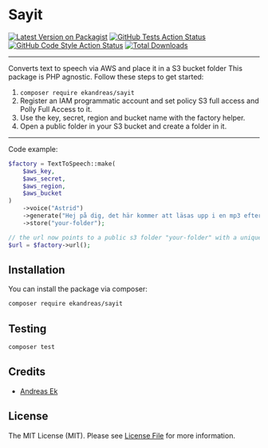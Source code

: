 # Sayit

[![Latest Version on Packagist](https://img.shields.io/packagist/v/ekandreas/sayit.svg?style=flat-square)](https://packagist.org/packages/ekandreas/sayit)
[![GitHub Tests Action Status](https://img.shields.io/github/workflow/status/ekandreas/sayit/run-tests?label=tests)](https://github.com/ekandreas/sayit/actions?query=workflow%3ATests+branch%3Amain)
[![GitHub Code Style Action Status](https://img.shields.io/github/workflow/status/ekandreas/sayit/Check%20&%20fix%20styling?label=code%20style)](https://github.com/ekandreas/sayit/actions?query=workflow%3A"Check+%26+fix+styling"+branch%3Amain)
[![Total Downloads](https://img.shields.io/packagist/dt/ekandreas/sayit.svg?style=flat-square)](https://packagist.org/packages/ekandreas/sayit)

---
Converts text to speech via AWS and place it in a S3 bucket folder
This package is PHP agnostic. Follow these steps to get started:

1. `composer require ekandreas/sayit`
2. Register an IAM programmatic account and set policy S3 full access and Polly Full Access to it.
3. Use the key, secret, region and bucket name with the factory helper.
4. Open a public folder in your S3 bucket and create a folder in it.
---

Code example:
```php
$factory = TextToSpeech::make(
    $aws_key,
    $aws_secret,
    $aws_region,
    $aws_bucket
)
    ->voice("Astrid")
    ->generate("Hej på dig, det här kommer att läsas upp i en mp3 efter generering.")
    ->store("your-folder");

// the url now points to a public s3 folder "your-folder" with a unique mp3 file generated from the text above.
$url = $factory->url();
```

## Installation

You can install the package via composer:

```bash
composer require ekandreas/sayit
```

## Testing

```bash
composer test
```

## Credits

- [Andreas Ek](https://github.com/ekandreas)

## License

The MIT License (MIT). Please see [License File](LICENSE.md) for more information.
